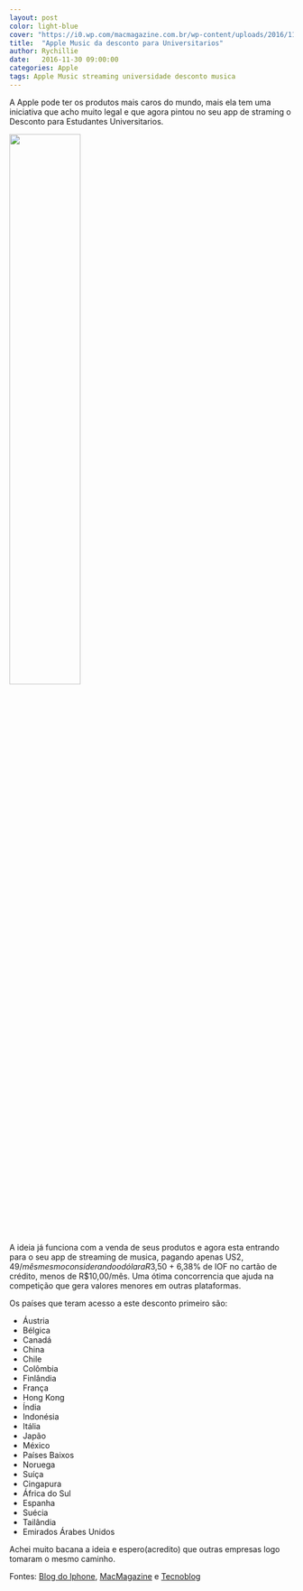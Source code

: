 ```yaml
---
layout: post
color: light-blue
cover: "https://i0.wp.com/macmagazine.com.br/wp-content/uploads/2016/11/30-music.jpg?resize=1260%2C980&ssl=1"
title:  "Apple Music da desconto para Universitarios"
author: Rychillie
date:   2016-11-30 09:00:00
categories: Apple
tags: Apple Music streaming universidade desconto musica
---
```

A Apple pode ter os produtos mais caros do mundo, mais ela tem uma iniciativa que acho muito legal e que agora pintou no seu app de straming o Desconto para Estudantes Universitarios.

<img src="https://blogdoiphone.com/wp-content/uploads/2016/11/AppleMusicEstud-598x1024.jpg" align="middle" width="50%">

A ideia já funciona com a venda de seus produtos e agora esta entrando para o seu app de streaming de musica, pagando apenas US$2,49/mês mesmo considerando o dólar a R$3,50 + 6,38% de IOF no cartão de crédito, menos de R$10,00/mês. Uma ótima concorrencia que ajuda na competição que gera valores menores em outras plataformas.

Os países que teram acesso a este desconto primeiro são:
<ul>
<li>Áustria</li>
<li>Bélgica</li>
<li>Canadá</li>
<li>China</li>
<li>Chile</li>
<li>Colômbia</li>
<li>Finlândia</li>
<li>França</li>
<li>Hong Kong</li>
<li>Índia</li>
<li>Indonésia</li>
<li>Itália</li>
<li>Japão</li>
<li>México</li>
<li>Países Baixos</li>
<li>Noruega</li>
<li>Suíça</li>
<li>Cingapura</li>
<li>África do Sul</li>
<li>Espanha</li>
<li>Suécia</li>
<li>Tailândia</li>
<li>Emirados Árabes Unidos</li>
</ul>

Achei muito bacana a ideia e espero(acredito) que outras empresas logo tomaram o mesmo caminho.

Fontes: <a href="https://blogdoiphone.com/2016/11/apple-music-agora-tem-preco-especial-para-estudantes-no-brasil-e-alguns-outros-paises/">Blog do Iphone</a>, <a href="https://macmagazine.com.br/2016/11/30/estudantes-universitarios-agora-podem-assinar-o-apple-music-no-brasil-pagando-apenas-us249mes/">MacMagazine</a> e <a href="https://tecnoblog.net/204245/apple-music-desconto-estudante-brasil/">Tecnoblog</a>

<script async src="//pagead2.googlesyndication.com/pagead/js/adsbygoogle.js"></script>
<!-- Final_texto_okgnow -->
<ins class="adsbygoogle"
     style="display:block"
     data-ad-client="ca-pub-7837358846130941"
     data-ad-slot="9265933715"
     data-ad-format="auto"></ins>
<script>
(adsbygoogle = window.adsbygoogle || []).push({});
</script>
